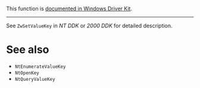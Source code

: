 This function is [documented in Windows Driver Kit](https://learn.microsoft.com/en-us/windows-hardware/drivers/ddi/wdm/nf-wdm-zwsetvaluekey).

---

See `ZwSetValueKey` in *NT DDK* or *2000 DDK* for detailed description.

# See also

* `NtEnumerateValueKey`
* `NtOpenKey`
* `NtQueryValueKey`
